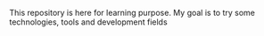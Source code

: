 This repository is here for learning purpose.
My goal is to try some technologies, tools and development fields